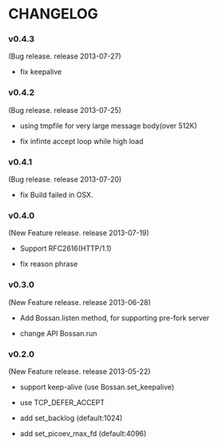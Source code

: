 # CHANGELOG

### v0.4.3

(Bug release. release 2013-07-27)

* fix keepalive

### v0.4.2

(Bug release. release 2013-07-25)

* using tmpfile for very large message body(over 512K)

* fix infinte accept loop while high load

### v0.4.1

(Bug release. release 2013-07-20)

* fix Build failed in OSX.

### v0.4.0

(New Feature release. release 2013-07-19)

* Support RFC2616(HTTP/1.1)

* fix reason phrase

### v0.3.0

(New Feature release. release 2013-06-28)

* Add Bossan.listen method, for supporting pre-fork server

* change API Bossan.run

### v0.2.0

(New Feature release. release 2013-05-22)

* support keep-alive (use Bossan.set_keepalive)

* use TCP_DEFER_ACCEPT

* add set_backlog (default:1024)

* add set_picoev_max_fd (default:4096)